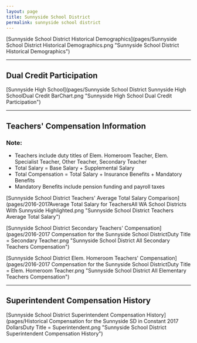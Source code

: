```yaml
---
layout: page
title: Sunnyside School District
permalink: sunnyside school district
---
```



[Sunnyside School District Historical Demographics](pages/Sunnyside School District Historical Demographics.png "Sunnyside School District Historical Demographics")

___

## Dual Credit Participation

[Sunnyside High School](pages/Sunnyside School District Sunnyside High SchoolDual Credit BarChart.png "Sunnyside High School Dual Credit Participation")


___

## Teachers' Compensation Information
### Note:
- Teachers include duty titles of Elem. Homeroom Teacher, Elem. Specialist Teacher, Other Teacher, Secondary Teacher
- Total Salary = Base Salary + Supplemental Salary
- Total Compensation = Total Salary + Insurance Benefits + Mandatory Benefits
- Mandatory Benefits include pension funding and payroll taxes

[Sunnyside School District Teachers' Average Total Salary Comparison](pages/2016-2017Average Total Salary for TeachersAll WA School Districts With Sunnyside Highlighted.png "Sunnyside School District Teachers Average Total Salary")

[Sunnyside School District Secondary Teachers' Compensation](pages/2016-2017 Compensation for the Sunnyside School DistrictDuty Title = Secondary Teacher.png "Sunnyside School District All Secondary Teachers Compensation")

[Sunnyside School District Elem. Homeroom Teachers' Compensation](pages/2016-2017 Compensation for the Sunnyside School DistrictDuty Title = Elem. Homeroom Teacher.png "Sunnyside School District All Elementary Teachers Compensation")


___

## Superintendent Compensation History

[Sunnyside School District Superintendent Compensation History](pages/Historical Compensation for the Sunnyside SD in Constant 2017 DollarsDuty Title = Superintendent.png "Sunnyside School District Superintendent Compensation History")

